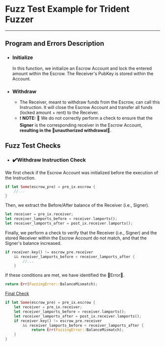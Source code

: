 # Fuzz Test Example for Trident Fuzzer

---

## Program and Errors Description

- ### Initialize
    In this function, we initialize an Escrow Account and lock the entered amount within the Escrow. The Receiver's PubKey is stored within the Account.

- ### Withdraw
    - The Receiver, meant to withdraw funds from the Escrow, can call this Instruction. It will close the Escrow Account and transfer all funds (locked amount + rent) to the Receiver.
    - ❗ **NOTE:** 🐛 We do not correctly perform a check to ensure that the **Signer** is the corresponding receiver in the Escrow Account, **resulting in the 🚨unauthorized withdrawal🚨**.

## Fuzz Test Checks
- ### ✔️Withdraw Instruction Check
We first check if the Escrow Account was initialized before the execution of the Instruction.
```rust
if let Some(escrow_pre) = pre_ix.escrow {
    //...
}
```
Then, we extract the Before/After balance of the Receiver (i.e., Signer).
```rust
let receiver = pre_ix.receiver;
let receiver_lamports_before = receiver.lamports();
let receiver_lamports_after = post_ix.receiver.lamports();
```
Finally, we perform a check to verify that the Receiver (i.e., Signer) and the stored Receiver within the Escrow Account do not match, and that the Signer's balance increased.
```rust
if receiver.key() != escrow_pre.receiver
    && receiver_lamports_before < receiver_lamports_after {
        //...
    }
```
If these conditions are met, we have identified the 🚨Error🚨.
```rust
return Err(FuzzingError::BalanceMismatch);
```

<u> Final Check </u>
```rust
if let Some(escrow_pre) = pre_ix.escrow {
    let receiver = pre_ix.receiver;
    let receiver_lamports_before = receiver.lamports();
    let receiver_lamports_after = post_ix.receiver.lamports();
    if receiver.key() != escrow_pre.receiver
        && receiver_lamports_before < receiver_lamports_after {
            return Err(FuzzingError::BalanceMismatch);
    }
}
```
